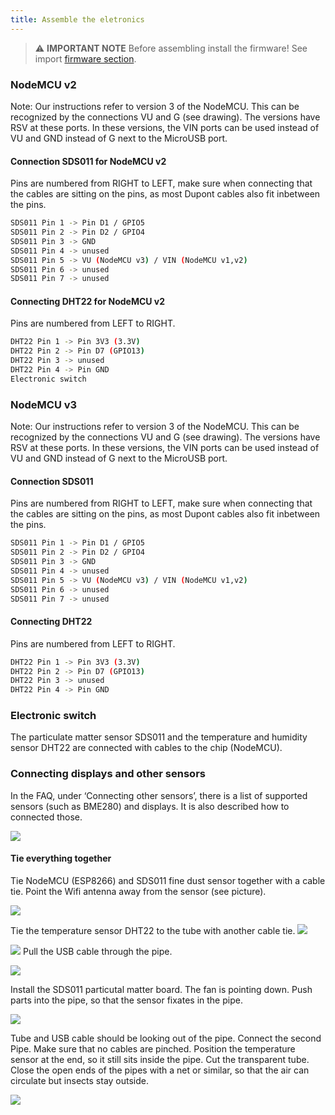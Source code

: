 ```yaml
---
title: Assemble the eletronics
---
```


> ⚠️ **IMPORTANT NOTE**
Before assembling install the firmware!
See import [firmware section](docs#Install_the_firmware).
### NodeMCU v2
Note: Our instructions refer to version 3 of the NodeMCU. This can be recognized by the connections VU and G (see drawing). The versions have RSV at these ports. In these versions, the VIN ports can be used instead of VU and GND instead of G next to the MicroUSB port.

#### Connection SDS011 for NodeMCU v2
Pins are numbered from RIGHT to LEFT, make sure when connecting that the cables are sitting on the pins, as most Dupont cables also fit inbetween the pins.

```bash
SDS011 Pin 1 -> Pin D1 / GPIO5
SDS011 Pin 2 -> Pin D2 / GPIO4
SDS011 Pin 3 -> GND
SDS011 Pin 4 -> unused
SDS011 Pin 5 -> VU (NodeMCU v3) / VIN (NodeMCU v1,v2)
SDS011 Pin 6 -> unused
SDS011 Pin 7 -> unused
```

#### Connecting DHT22 for NodeMCU v2
Pins are numbered from LEFT to RIGHT.
```bash
DHT22 Pin 1 -> Pin 3V3 (3.3V)
DHT22 Pin 2 -> Pin D7 (GPIO13)
DHT22 Pin 3 -> unused
DHT22 Pin 4 -> Pin GND
Electronic switch
```


### NodeMCU v3
Note: Our instructions refer to version 3 of the NodeMCU. This can be recognized by the connections VU and G (see drawing). The versions have RSV at these ports. In these versions, the VIN ports can be used instead of VU and GND instead of G next to the MicroUSB port.

#### Connection SDS011
Pins are numbered from RIGHT to LEFT, make sure when connecting that the cables are sitting on the pins, as most Dupont cables also fit inbetween the pins.
```bash
SDS011 Pin 1 -> Pin D1 / GPIO5
SDS011 Pin 2 -> Pin D2 / GPIO4
SDS011 Pin 3 -> GND
SDS011 Pin 4 -> unused
SDS011 Pin 5 -> VU (NodeMCU v3) / VIN (NodeMCU v1,v2)
SDS011 Pin 6 -> unused
SDS011 Pin 7 -> unused
```

#### Connecting DHT22
Pins are numbered from LEFT to RIGHT.
```bash
DHT22 Pin 1 -> Pin 3V3 (3.3V)
DHT22 Pin 2 -> Pin D7 (GPIO13)
DHT22 Pin 3 -> unused
DHT22 Pin 4 -> Pin GND
```

### Electronic switch
The particulate matter sensor SDS011 and the temperature and humidity sensor DHT22 are connected with cables to the chip (NodeMCU).

### Connecting displays and other sensors
In the FAQ, under ‘Connecting other sensors’, there is a list of supported sensors (such as BME280) and displays. It is also described how to connected those.

![](../docs/nodemcu-v3-schaltplan-sds011.jpg)


#### Tie everything together
Tie NodeMCU (ESP8266) and SDS011 fine dust sensor together with a cable tie. Point the Wifi antenna away from the sensor (see picture).

![](../docs/tie-together-1.png)

Tie the temperature sensor DHT22 to the tube with another cable tie.
![](../docs/tie-together-2.png)


![](../docs/tie-together-3.png)
Pull the USB cable through the pipe.

![](../docs/tie-together-4.png)

Install the SDS011 particutal matter board. The fan is pointing down.
Push parts into the pipe,  so that the sensor fixates in the pipe.

![](../docs/tie-together-5.png)


Tube and USB cable should be looking out of the pipe.
Connect the second Pipe. Make sure that no cables are pinched.
Position the temperature sensor at the end, so it still sits inside the pipe.
Cut the transparent tube. Close the open ends of the pipes with a net or similar, so that the air can circulate but insects stay outside.

![](../docs/tie-together-6.png)